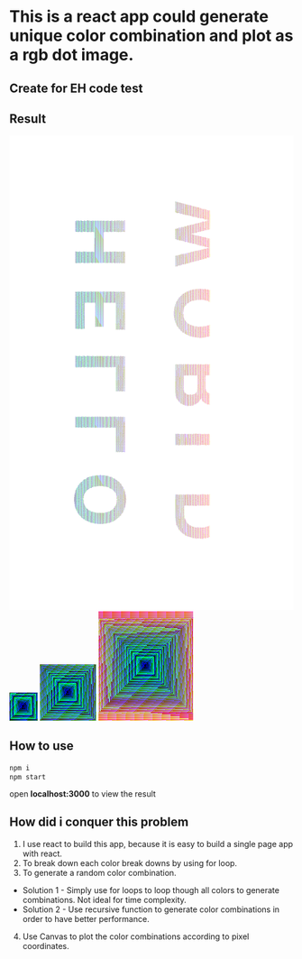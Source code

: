 # This is a react app could generate unique color combination and plot as a rgb dot image.  
## Create for EH code test

## Result

![alt text](src/result/hello_world.png?raw=true "HELLO WORLD")
![alt text](src/result/50x50.png?raw=true "50x50")
![alt text](src/result/100x100.png?raw=true "100x100")
![alt text](src/result/164x194.png?raw=true "164x194")

## How to use 
```
npm i
npm start
```

open __localhost:3000__ to view the result

## How did i conquer this problem
1. I use react to build this app, because it is easy to build a single page app with react. 
2. To break down each color break downs by using for loop. 
3. To generate a random color combination. 
  * Solution 1 - Simply use for loops to loop though all colors to generate combinations. Not ideal for time complexity.
  * Solution 2 - Use recursive function to generate color combinations in order to have better performance.  
4. Use Canvas to plot the color combinations according to pixel coordinates. 

